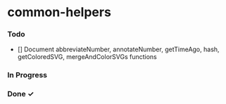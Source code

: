 # common-helpers

### Todo

- [] Document abbreviateNumber, annotateNumber, getTimeAgo, hash, getColoredSVG, mergeAndColorSVGs functions

### In Progress

### Done ✓